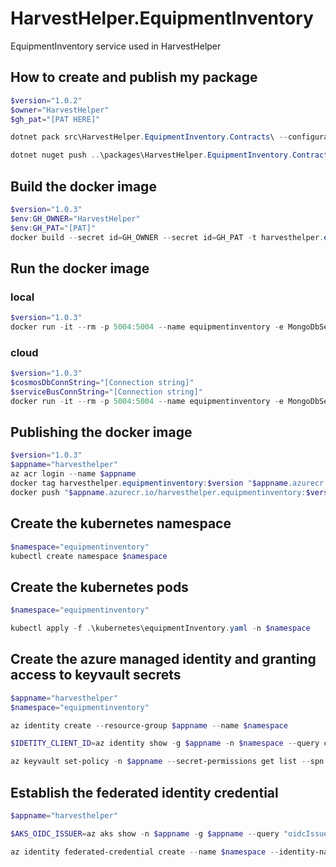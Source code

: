 # HarvestHelper.EquipmentInventory

EquipmentInventory service used in HarvestHelper

## How to create and publish my package
```powershell
$version="1.0.2"
$owner="HarvestHelper" 
$gh_pat="[PAT HERE]"

dotnet pack src\HarvestHelper.EquipmentInventory.Contracts\ --configuration Release -p:PackageVersion=$version -p:RepositoryUrl=https://github.com/$owner/HarvestHelper.EquipmentInventory -o ..\packages

dotnet nuget push ..\packages\HarvestHelper.EquipmentInventory.Contracts.$version.nupkg --api-key $gh_pat --source "github" 
```

## Build the docker image
```powershell
$version="1.0.3"
$env:GH_OWNER="HarvestHelper"
$env:GH_PAT="[PAT]"
docker build --secret id=GH_OWNER --secret id=GH_PAT -t harvesthelper.equipmentinventory:$version .
```

## Run the docker image
### local
```powershell
$version="1.0.3"
docker run -it --rm -p 5004:5004 --name equipmentinventory -e MongoDbSettings__Host=mongo -e RabbitMQSettings__Host=rabbitmq --network=harvesthelperinfra_default harvesthelper.equipmentinventory:$version
```
### cloud
```powershell
$version="1.0.3"
$cosmosDbConnString="[Connection string]"
$serviceBusConnString="[Connection string]"
docker run -it --rm -p 5004:5004 --name equipmentinventory -e MongoDbSettings__ConnectionString=$cosmosDbConnString -e ServiceBusSettings__ConnectionString=$serviceBusConnString -e ServiceSettings__MessageBroker="SERVICEBUS" harvesthelper.equipmentinventory:$version
```

## Publishing the docker image
```powershell
$version="1.0.3"
$appname="harvesthelper"
az acr login --name $appname
docker tag harvesthelper.equipmentinventory:$version "$appname.azurecr.io/harvesthelper.equipmentinventory:$version"
docker push "$appname.azurecr.io/harvesthelper.equipmentinventory:$version"
```

## Create the kubernetes namespace
```powershell
$namespace="equipmentinventory"
kubectl create namespace $namespace
```

## Create the kubernetes pods
```powershell
$namespace="equipmentinventory"

kubectl apply -f .\kubernetes\equipmentInventory.yaml -n $namespace
```

## Create the azure managed identity and granting access to keyvault secrets
```powershell
$appname="harvesthelper"
$namespace="equipmentinventory"

az identity create --resource-group $appname --name $namespace

$IDETITY_CLIENT_ID=az identity show -g $appname -n $namespace --query clientId -otsv

az keyvault set-policy -n $appname --secret-permissions get list --spn $IDETITY_CLIENT_ID
```

## Establish the federated identity credential 
```powershell
$appname="harvesthelper"

$AKS_OIDC_ISSUER=az aks show -n $appname -g $appname --query "oidcIssuerProfile.issuerUrl" -otsv

az identity federated-credential create --name $namespace --identity-name $namespace --resource-group $appname --issuer $AKS_OIDC_ISSUER --subject "system:serviceaccount:${namespace}:${namespace}-serviceaccount"
```
